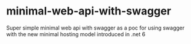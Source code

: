 # minimal-web-api-with-swagger
Super simple minimal web api with swagger as a poc for using swagger with the new minimal hosting model introduced in .net 6
